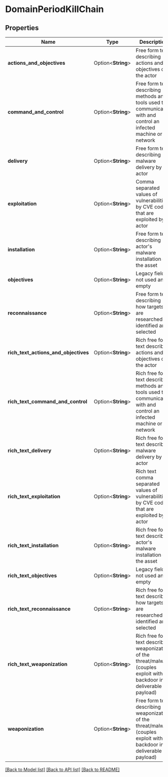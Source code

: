 # DomainPeriodKillChain

## Properties

Name | Type | Description | Notes
------------ | ------------- | ------------- | -------------
**actions_and_objectives** | Option<**String**> | Free form text describing actions and objectives of the actor | [optional]
**command_and_control** | Option<**String**> | Free form text describing methods and tools used to communicate with and control an infected machine or network | [optional]
**delivery** | Option<**String**> | Free form text describing malware delivery by actor | [optional]
**exploitation** | Option<**String**> | Comma separated values of vulnerabilities by CVE codes that are exploited by actor | [optional]
**installation** | Option<**String**> | Free form text describing actor's malware installation on the asset | [optional]
**objectives** | Option<**String**> | Legacy field, not used and empty | [optional]
**reconnaissance** | Option<**String**> | Free form text describing how targets are researched, identified and selected | [optional]
**rich_text_actions_and_objectives** | Option<**String**> | Rich free form text describing actions and objectives of the actor | [optional]
**rich_text_command_and_control** | Option<**String**> | Rich free form text describing methods and tools used to communicate with and control an infected machine or network | [optional]
**rich_text_delivery** | Option<**String**> | Rich free form text describing malware delivery by actor | [optional]
**rich_text_exploitation** | Option<**String**> | Rich text comma separated values of vulnerabilities by CVE codes that are exploited by actor | [optional]
**rich_text_installation** | Option<**String**> | Rich free form text describing actor's malware installation on the asset | [optional]
**rich_text_objectives** | Option<**String**> | Legacy field, not used and empty | [optional]
**rich_text_reconnaissance** | Option<**String**> | Rich free form text describing how targets are researched, identified and selected | [optional]
**rich_text_weaponization** | Option<**String**> | Rich free form text describing weaponization of the threat/malware (couples exploit with backdoor into deliverable payload) | [optional]
**weaponization** | Option<**String**> | Free form text describing weaponization of the threat/malware (couples exploit with backdoor into deliverable payload) | [optional]

[[Back to Model list]](./README.md#documentation-for-models) [[Back to API list]](./README.md#documentation-for-api-endpoints) [[Back to README]](../README.md)
